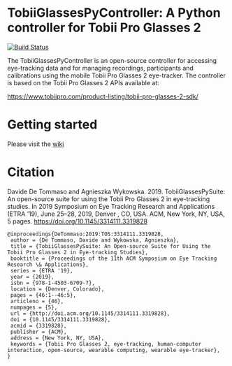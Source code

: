 # TobiiGlassesPyController: A Python controller for Tobii Pro Glasses 2

[![Build Status](https://travis-ci.org/ddetommaso/TobiiGlassesPyController.svg?branch=master)](https://travis-ci.org/ddetommaso/TobiiGlassesPyController)


The TobiiGlassesPyController is an open-source controller for accessing eye-tracking data and for managing recordings,
participants and calibrations using the mobile Tobii Pro Glasses 2 eye-tracker.
The controller is based on the Tobii Pro Glasses 2 APIs available at:

https://www.tobiipro.com/product-listing/tobii-pro-glasses-2-sdk/

# Getting started

Please visit the [wiki](https://github.com/ddetommaso/TobiiGlassesPyController/wiki)


# Citation

Davide De Tommaso and Agnieszka Wykowska. 2019. TobiiGlassesPySuite: An open-source suite for using the Tobii Pro Glasses 2 in eye-tracking studies. In 2019 Symposium on Eye Tracking Research and Applications (ETRA ’19), June 25–28, 2019, Denver , CO, USA. ACM, New York, NY, USA, 5 pages. https://doi.org/10.1145/3314111.3319828


```
@inproceedings{DeTommaso:2019:TOS:3314111.3319828,
 author = {De Tommaso, Davide and Wykowska, Agnieszka},
 title = {TobiiGlassesPySuite: An Open-source Suite for Using the Tobii Pro Glasses 2 in Eye-tracking Studies},
 booktitle = {Proceedings of the 11th ACM Symposium on Eye Tracking Research \& Applications},
 series = {ETRA '19},
 year = {2019},
 isbn = {978-1-4503-6709-7},
 location = {Denver, Colorado},
 pages = {46:1--46:5},
 articleno = {46},
 numpages = {5},
 url = {http://doi.acm.org/10.1145/3314111.3319828},
 doi = {10.1145/3314111.3319828},
 acmid = {3319828},
 publisher = {ACM},
 address = {New York, NY, USA},
 keywords = {Tobii Pro Glasses 2, eye-tracking, human-computer interaction, open-source, wearable computing, wearable eye-tracker},
} 
```


